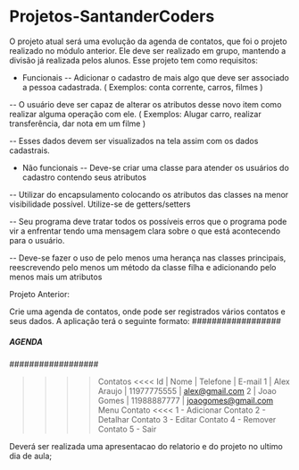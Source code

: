 # Projetos-SantanderCoders

O projeto atual será uma evolução da agenda de contatos, que foi o projeto realizado no módulo anterior. Ele deve ser realizado em grupo, mantendo a divisão já realizada pelos alunos.
Esse projeto tem como requisitos:

- Funcionais
-- Adicionar o cadastro de mais algo que deve ser associado a pessoa cadastrada. ( Exemplos: conta corrente, carros, filmes )

-- O usuário deve ser capaz de alterar os atributos desse novo item como realizar alguma operação com ele. ( Exemplos: Alugar carro, realizar transferência, dar nota em um filme )

-- Esses dados devem ser visualizados na tela assim com os dados cadastrais.

- Não funcionais
-- Deve-se criar uma classe para atender os usuários do cadastro contendo seus atributos

-- Utilizar do encapsulamento colocando os atributos das classes na menor visibilidade possível. Utilize-se de getters/setters

-- Seu programa deve tratar todos os possíveis erros que o programa pode vir a enfrentar tendo uma mensagem clara sobre o que está acontecendo para o usuário.

-- Deve-se fazer o uso de pelo menos uma herança nas classes principais, reescrevendo pelo menos um método da classe filha e adicionando pelo menos mais um atributos


Projeto Anterior:

 Crie uma agenda de contatos, onde pode ser registrados vários contatos e seus dados. A aplicação terá o
 seguinte formato:
 ##################
 ##### AGENDA #####
 ##################
 >>>> Contatos <<<< 
Id | Nome           | Telefone    | E-mail 
1  | Alex Araujo    | 11977775555 | alex@gmail.com 
2  | Joao Gomes     | 11988887777 | joaogomes@gmail.com 
>>>> Menu Contato <<<< 
1 - Adicionar Contato 
2 - Detalhar Contato 
3 - Editar Contato 
4 - Remover Contato 
5 - Sair 

 Deverá ser realizada uma apresentacao do relatorio e do projeto no ultimo dia de aula;


